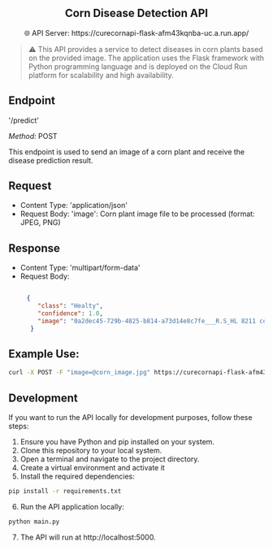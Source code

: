 <h2 align="center">Corn Disease Detection API</h1>

<div align="center">
    🌐 API Server: https://curecornapi-flask-afm43kqnba-uc.a.run.app/
</div>

> ⚠️ This API provides a service to detect diseases in corn plants based on the provided image. The application uses the Flask framework with Python programming language and is deployed on the Cloud Run platform for scalability and high availability.

## Endpoint
'/predict'

*Method:* POST

This endpoint is used to send an image of a corn plant and receive the disease prediction result.

## Request
- Content Type: 'application/json'
- Request Body: 'image': Corn plant image file to be processed (format: JPEG, PNG)

## Response
- Content Type: 'multipart/form-data'
- Request Body: 
```json

     {
        "class": "Healty",
        "confidence": 1.0,
        "image": "0a2dec45-729b-4825-b814-a73d14e8c7fe___R.S_HL 8211 copy.jpg"
      }
 ```
 
 ## Example Use:
 ```bash
 curl -X POST -F "image=@corn_image.jpg" https://curecornapi-flask-afm43kqnba-uc.a.run.app/predict
 ```
## Development
If you want to run the API locally for development purposes, follow these steps:

1. Ensure you have Python and pip installed on your system.
2. Clone this repository to your local system.
3. Open a terminal and navigate to the project directory.
4. Create a virtual environment and activate it
5. Install the required dependencies:
 ```bash
pip install -r requirements.txt
 ```
6. Run the API application locally:
 ```bash
python main.py
 ```
7. The API will run at http://localhost:5000.
